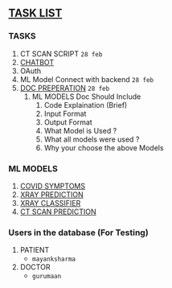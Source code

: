 ## [TASK LIST](https://docs.google.com/spreadsheets/d/1iQy-xua6GSUUSTiHlJAx0tA9JE3rLR_C984T4UJYZNg/edit#gid=0)

### TASKS
<!--1. [CT SCAN](https://www.kaggle.com/daenys2000/unet-segmentation)
    * [DATASET](https://www.kaggle.com/andrewmvd/covid19-ct-scans/code)
6. [XRAY CLASSIFIER ](https://medium.com/pytorch/image-similarity-search-in-pytorch-1a744cf3469)
3. Frontend
-->
1. CT SCAN SCRIPT `28 feb`
2. [CHATBOT](https://marutitech.com/build-a-chatbot-using-dialogflow/) 
3. OAuth
4. ML Model Connect with backend `28 feb`
5. [DOC PREPERATION](https://docs.google.com/document/d/1XPR-5olyHrHMDU5_5voXNi5yHF3eEK8o4VtmYMlG2-c/edit?usp=sharing) `28 feb`
      1. ML MODELS Doc Should Include
            1. Code Explaination (Brief)
            4. Input Format 
            5. Output Format
            3. What Model is Used ?
            5. What all models were used ?
            6. Why your choose the above Models

### ML MODELS
1. [COVID SYMPTOMS](https://github.com/jhabarsingh/DOCMED/blob/main/machine_learning_models/chest_xray_classifier/script.py)
2. [XRAY PREDICTION](https://github.com/jhabarsingh/DOCMED/blob/main/machine_learning_models/xray_covid_prediction/xray.py)
5. [XRAY CLASSIFIER](https://github.com/jhabarsingh/DOCMED/blob/main/machine_learning_models/chest_xray_classifier/script.py)
6. [CT SCAN PREDICTION](https://github.com/jhabarsingh/DOCMED/blob/main/machine_learning_models/ctscan_covid_prediction/predit.py)

### Users in the database (For Testing)
1. PATIENT
      * `mayanksharma`
2. DOCTOR
      * `gurumaan`
